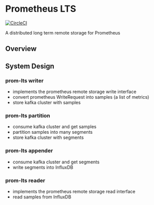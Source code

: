 # Prometheus LTS

[![CircleCI](https://circleci.com/gh/Wing924/prometheus-lts/tree/master.svg?style=svg)](https://circleci.com/gh/Wing924/prometheus-lts/tree/master)

A distributed long term remote storage for Prometheus

## Overview

## System Design

### prom-lts writer

* implements the prometheus remote storage write interface
* convert prometheus WriteRequest into samples (a list of metrics)
* store kafka cluster with samples

### prom-lts partition

* consume kafka cluster and get samples
* partition samples into many segments
* store kafka cluster with segments

### prom-lts appender

* consume kafka cluster and get segments
* write segments into InfluxDB

### prom-lts reader

* implements the prometheus remote storage read interface 
* read samples from InfluxDB
